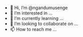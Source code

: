 - 👋 Hi, I’m @ngandumusenge
- 👀 I’m interested in ...
- 🌱 I’m currently learning ...
- 💞️ I’m looking to collaborate on ...
- 📫 How to reach me ...

<!---
ngandumusenge/ngandumusenge is a ✨ special ✨ repository because its `README.md` (this file) appears on your GitHub profile.
You can click the Preview link to take a look at your changes.
--->
